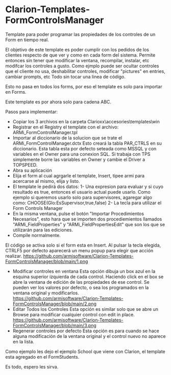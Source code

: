 # Clarion-Templates-FormControlsManager
Template para poder programar las propiedades de los controles de un Form en tiempo real.

El objetivo de este template es poder cumplir con los pedidos de los clientes respecto de que ver y como
en cada form del sistema.
Permite entonces sin tener que modificar la ventana, recompilar, instalar, etc modifcar los controles a gusto.
Como ejmplo puede ser ocultar controles que el cliente no usa, deshabilitar controles, 
modificar "pictures" en entries, cambiar prompts, etc
Todo sin tocar una linea de código.

Esto no pasa en todos los forms, por eso el template es solo para importar en Forms.

Este template es por ahora solo para cadena ABC.

Pasos para implementar:
- Copiar los 3 archivos en la carpeta Clarioxx\accesories\templates\win
- Registrar en el Registry el template con el archivo: ARMi_FormControlManager.tpl
- Importar al diccionario de la solucion que se trate el ARMi_FormControlManager.dctx
  Esto creará la tabla PAR_CTRLS en su diccionario.
  Esta tabla esta por defecto seteada como MSSQL y con variables en el Owner para una conexion SQL.
  Si trabaja con TPS simplemente borre las variables en Owner y cambie el Driver a TOPSPEED.
- Abra su aplicación
- Elija el form al cual agrgarle el template, Insert, tipee armi para acercarse al mismo, elija y listo.
- El template le pedirá dos datos:
  1- Una expresion para evaluar y si cuyo resultado es true, entonces el usuario actual puede usarlo.
     Como ejemplo si queremos usarlo solo para supervisores, agaregar algo como:
     CHOOSE(Glo:EsSupervisor,true,false)
  2- La tecla para utilizar el Form Controls Manager   
- En la misma ventana, pulse el botón "Importar Procedimientos Necesarios", 
  esto hara que se importen dos procediemientos llamados "ARMi_FieldProperties" y "ARMi_FieldPropertiesEdit"
  que son los que se utilizarán para las ediciones.
- Compile normalmente.

El código se activa solo si el form esta en Insert.
Al pulsar la tecla elegida, CTRLF5 por defecto aparecerá un menu popup para elegir que acción realizar.
https://github.com/armisoftware/Clarion-Templates-FormControlsManager/blob/main/1.png
- Modificar controles en ventana
  Esta opción dibuja un box azul en la esquina superior izquierda de cada control.
  Haciendo click en el box se abre la ventana de edición de las propiedades de ese control.
  Se pueden ver los valores por defecto, o sea los programados en la ventana original y modificarlos.
  https://github.com/armisoftware/Clarion-Templates-FormControlsManager/blob/main/2.png
- Editar Todos los Controles
  Esta opción es similar solo que se abre un Browse para modificar cualquier control con edit in place.
  https://github.com/armisoftware/Clarion-Templates-FormControlsManager/blob/main/3.png
- Regenerar controles por defecto
  Esta opción es para cuando se hace alguna modificación de la ventana original y el control nuevo no aparece en la lista.
  
Como ejemplo les dejo el ejemplo School que viene con Clarion, el template esta agregado en el FormStudents.

Es todo, espero les sirva.  


